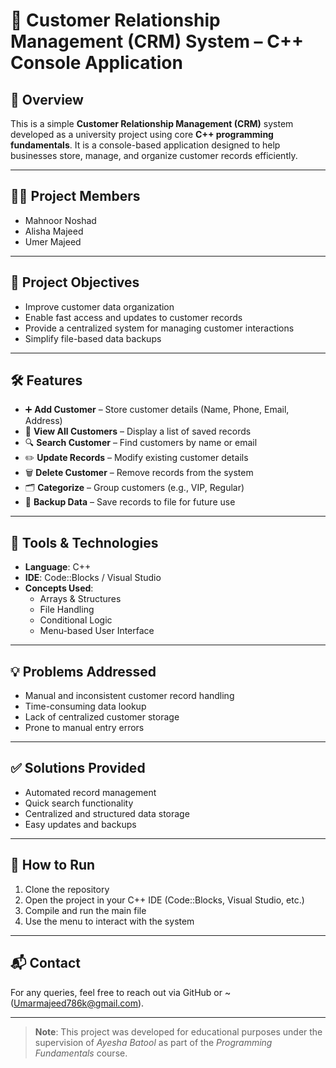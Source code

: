 # 🧾 Customer Relationship Management (CRM) System – C++ Console Application

## 📌 Overview
This is a simple **Customer Relationship Management (CRM)** system developed as a university project using core **C++ programming fundamentals**. It is a console-based application designed to help businesses store, manage, and organize customer records efficiently.

---

## 👨‍💻 Project Members
- Mahnoor Noshad  
- Alisha Majeed  
- Umer Majeed

---

## 🎯 Project Objectives
- Improve customer data organization  
- Enable fast access and updates to customer records  
- Provide a centralized system for managing customer interactions  
- Simplify file-based data backups

---

## 🛠️ Features
- ➕ **Add Customer** – Store customer details (Name, Phone, Email, Address)  
- 📄 **View All Customers** – Display a list of saved records  
- 🔍 **Search Customer** – Find customers by name or email  
- ✏️ **Update Records** – Modify existing customer details  
- 🗑️ **Delete Customer** – Remove records from the system  
- 🗂️ **Categorize** – Group customers (e.g., VIP, Regular)  
- 💾 **Backup Data** – Save records to file for future use  

---

## 🧩 Tools & Technologies
- **Language**: C++  
- **IDE**: Code::Blocks / Visual Studio  
- **Concepts Used**:
  - Arrays & Structures  
  - File Handling  
  - Conditional Logic  
  - Menu-based User Interface

---

## 💡 Problems Addressed
- Manual and inconsistent customer record handling  
- Time-consuming data lookup  
- Lack of centralized customer storage  
- Prone to manual entry errors

---

## ✅ Solutions Provided
- Automated record management  
- Quick search functionality  
- Centralized and structured data storage  
- Easy updates and backups

---

## 📂 How to Run
1. Clone the repository  
2. Open the project in your C++ IDE (Code::Blocks, Visual Studio, etc.)  
3. Compile and run the main file  
4. Use the menu to interact with the system

---

## 📬 Contact
For any queries, feel free to reach out via GitHub or ~ (Umarmajeed786k@gmail.com).

---

> **Note**: This project was developed for educational purposes under the supervision of *Ayesha Batool* as part of the *Programming Fundamentals* course.
